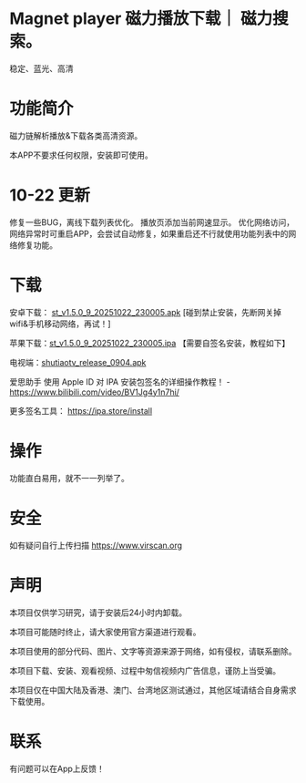 # Magnet player  磁力播放下载｜ 磁力搜索。

稳定、蓝光、高清 

# 功能简介

磁力链解析播放&下载各类高清资源。 

本APP不要求任何权限，安装即可使用。


# 10-22 更新
修复一些BUG，离线下载列表优化。
播放页添加当前网速显示。
优化网络访问，网络异常时可重启APP，会尝试自动修复，如果重启还不行就使用功能列表中的网络修复功能。

# 下载


安卓下载： [st_v1.5.0_9_20251022_230005.apk](https://github.com/zaidielykelee/Magnet_player/releases/download/1.5.0%2B8/st_v1.5.0_9_20251022_230005.apk) [碰到禁止安装，先断网关掉wifi&手机移动网络，再试！]

苹果下载：[st_v1.5.0_9_20251022_230005.ipa](https://github.com/zaidielykelee/Magnet_player/releases/download/1.5.0%2B8/st_v1.5.0_9_20251022_230005.ipa) 【需要自签名安装，教程如下】

电视端：[shutiaotv_release_0904.apk](https://github.com/zaidielykelee/Magnet_player/releases/download/1.3.0%2B8/shutiaotv_release_0904.apk) 


爱思助手 使用 Apple ID 对 IPA 安装包签名的详细操作教程！ - https://www.bilibili.com/video/BV1Jg4y1n7hi/

更多签名工具： https://ipa.store/install

# 操作

功能直白易用，就不一一列举了。

# 安全

如有疑问自行上传扫描 https://www.virscan.org

# 声明

本项目仅供学习研究，请于安装后24小时内卸载。

本项目可能随时终止，请大家使用官方渠道进行观看。

本项目使用的部分代码、图片、文字等资源来源于网络，如有侵权，请联系删除。

本项目下载、安装、观看视频、过程中匆信视频内广告信息，谨防上当受骗。

本项目仅在中国大陆及香港、澳门、台湾地区测试通过，其他区域请结合自身需求下载使用。


# 联系

有问题可以在App上反馈！

